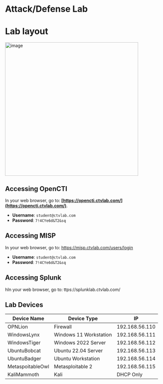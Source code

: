 # Attack/Defense Lab

# Lab layout
<img width="436" alt="image" src="https://github.com/user-attachments/assets/bd17ade6-2a3a-418e-8849-bdec6fb06ee4">

## Accessing OpenCTI
In your web browser, go to: **[https://opencti.ctvlab.com/](https://opencti.ctvlab.com/)**.
- **Username**: `student@ctvlab.com`
- **Password**: `7!4CYe6d&T2&sq`

## Accessing MISP ##
In your web browser, go to: https://misp.ctvlab.com/users/login
- **Username**: `student@ctvlab.com`
- **Password**: `7!4CYe6d&T2&sq`

## Accessing Splunk ##
hIn your web browser, go to: ttps://splunklab.ctvlab.com/

## Lab Devices ##

| Device Name      | Device Type            | IP             |
| ---------------- | ---------------------- | -------------- |
| OPNLion          | Firewall               | 192.168.56.110 |
| WindowsLynx      | Windows 11 Workstation | 192.168.56.111 |
| WindowsTiger     | Windows 2022 Server    | 192.168.56.112 |
| UbuntuBobcat     | Ubuntu 22.04 Server    | 192.168.56.113 |
| UbuntuBadger     | Ubuntu Workstation     | 192.168.56.114 |
| MetaspoitableOwl | Metasploitable 2       | 192.168.56.115 |
| KaliMammoth      | Kali                   | DHCP Only      |
